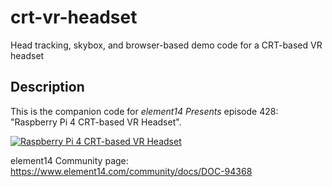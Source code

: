 # crt-vr-headset
Head tracking, skybox, and browser-based demo code for a CRT-based VR headset

## Description
This is the companion code for *element14 Presents* episode 428: "Raspberry Pi 4 CRT-based VR Headset".

[![Raspberry Pi 4 CRT-based VR Headset](https://img.youtube.com/vi/p12QaZUZDnM/0.jpg)](https://www.youtube.com/watch?v=p12QaZUZDnM)
 
element14 Community page:
https://www.element14.com/community/docs/DOC-94368
